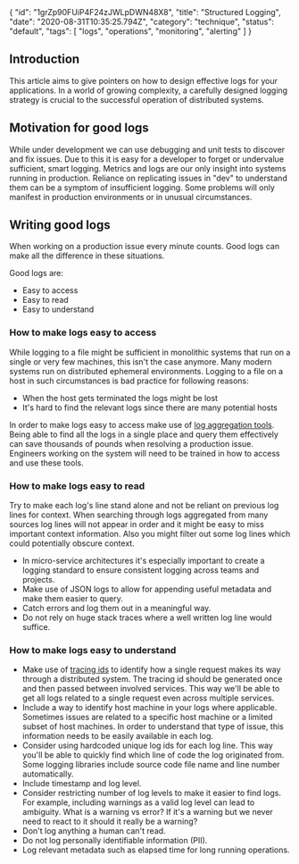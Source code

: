 <metadata-json>
{
    "id": "1grZp90FUiP4F24zJWLpDWN48X8",
    "title": "Structured Logging",
    "date": "2020-08-31T10:35:25.794Z",
    "category": "technique",
    "status": "default",
    "tags": [ "logs", "operations", "monitoring", "alerting" ] 
}
<metadata-json>


## Introduction

This article aims to give pointers on how to design effective logs for your applications. 
In a world of growing complexity, a carefully designed logging strategy is crucial to
the successful operation of distributed systems.

## Motivation for good logs
While under development we can use debugging and unit tests to discover and fix issues. 
Due to this it is easy for a developer to forget or undervalue sufficient, smart logging. 
Metrics and logs are our only insight into systems running in production. 
Reliance on replicating issues in "dev" to understand them can be a symptom of insufficient logging.
Some problems will only manifest in production environments or in unusual circumstances. 

## Writing good logs
When working on a production issue every minute counts. Good logs can make all the difference in these situations.  

Good logs are:
- Easy to access
- Easy to read
- Easy to understand


### How to make logs easy to access
While logging to a file might be sufficient in monolithic systems that run on a single or very few machines, 
this isn't the case anymore.
Many modern systems run on distributed ephemeral environments. Logging to a file on a host in such circumstances is
 bad practice for following reasons: 

- When the host gets terminated the logs might be lost
- It's hard to find the relevant logs since there are many potential hosts

In order to make logs easy to access make use of [log aggregation tools](https://opensource.com/article/18/9/open-source-log-aggregation-tools).  
Being able to find all the logs in a single place and query them effectively can save thousands of pounds when
resolving a production issue. 
Engineers working on the system will need to be trained in how to access and use these tools.

### How to make logs easy to read    
Try to make each log's line stand alone and not be reliant on previous log lines for context. 
When searching through logs aggregated from many sources log lines will not appear in order and it might be easy
to miss important context information. Also you might filter out some log lines which could potentially obscure context.   

- In micro-service architectures it's especially important to create a logging standard to ensure consistent logging across teams and projects.
- Make use of JSON logs to allow for appending useful metadata and make them easier to query. 
- Catch errors and log them out in a meaningful way. 
- Do not rely on huge stack traces where a well written log line would suffice.   

### How to make logs easy to understand 
- Make use of [tracing ids](https://microservices.io/patterns/observability/distributed-tracing.html) to identify how a single request makes its way through a distributed system. 
The tracing id should be generated once and then passed between involved services. 
This way we'll be able to get all logs related to a single request even across multiple services.
- Include a way to identify host machine in your logs where applicable. 
Sometimes issues are related to a specific host machine or a limited subset of host machines. 
In order to understand that type of issue, this information needs to be easily available in each log. 
- Consider using hardcoded unique log ids for each log line. 
This way you'll be able to quickly find which line of code the log originated from. Some logging libraries include source code file name and line number automatically. 
- Include timestamp and log level. 
- Consider restricting number of log levels to make it easier to find logs. 
For example, including warnings as a valid log level can lead to ambiguity. What is a warning vs error? 
If it's a warning but we never need to react to it should it really be a warning?
- Don't log anything a human can't read.  
- Do not log personally identifiable information (PII).
- Log relevant metadata such as elapsed time for long running operations.
